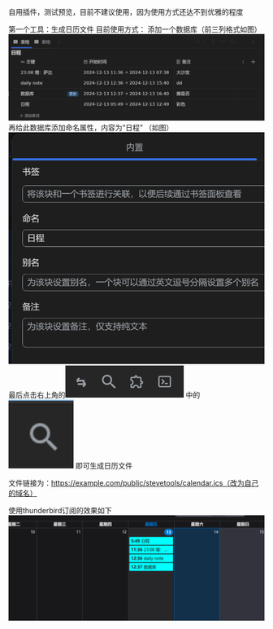 自用插件，测试预览，目前不建议使用，因为使用方式还达不到优雅的程度



第一个工具：生成日历文件
目前使用方式：
添加一个数据库（前三列格式如图）
![alt text](image.png)
再给此数据库添加命名属性，内容为“日程” （如图）
![alt text](image-1.png)
最后点击右上角的![alt text](image-2.png)
中的![alt text](image-3.png)
即可生成日历文件

文件链接为：https://example.com/public/stevetools/calendar.ics（改为自己的域名）

使用thunderbird订阅的效果如下
![alt text](image-4.png)
